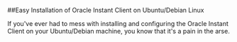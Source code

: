 ##Easy Installation of Oracle Instant Client on Ubuntu/Debian Linux

If you've ever had to mess with installing and configuring the Oracle Instant Client on your Ubuntu/Debian machine,
you know that it's a pain in the arse.

